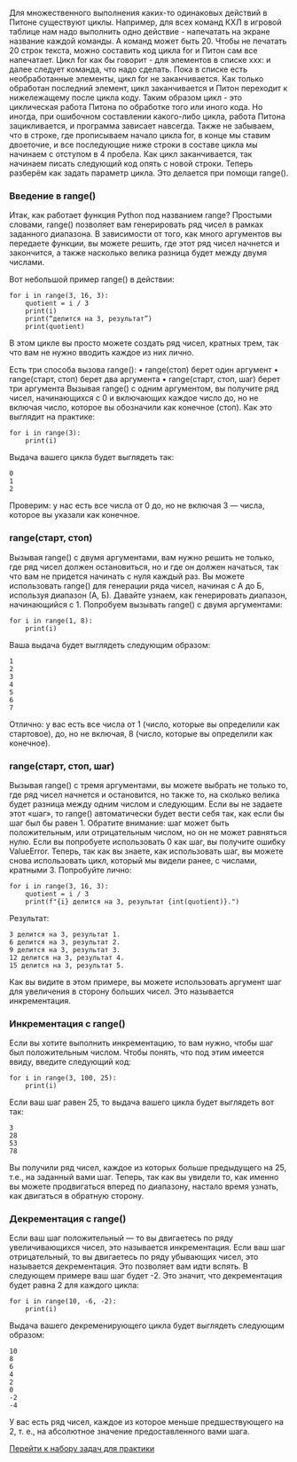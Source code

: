 Для множественного выполнения каких-то одинаковых действий в Питоне существуют циклы. 
Например, для всех команд КХЛ в игровой таблице нам надо выполнить одно действие - напечатать на экране название каждой команды. А команд может быть 20. Чтобы не печатать 20 строк текста, можно составить код цикла for и Питон сам все напечатает.
Цикл for как бы говорит - для элементов в списке xxx: и далее следует команда, что надо сделать. Пока в списке есть необработанные элементы, цикл for не заканчивается. Как только обработан последний элемент, цикл заканчивается и Питон переходит к нижележащему после цикла коду. Таким образом цикл - это циклическая работа Питона по обработке того или иного кода. Но иногда, при ошибочном составлении какого-либо цикла, работа Питона зацикливается, и программа зависает навсегда. 
Также не забываем, что в строке, где прописываем начало цикла for, в конце мы ставим двоеточие, и все последующие ниже строки в составе цикла мы начинаем с отступом в 4 пробела. Как цикл заканчивается, так начинаем писать следующий код опять с новой строки.
Теперь разберём как задать параметр цикла. Это делается при помощи range().

### Введение в range()
Итак, как работает функция Python под названием range? Простыми словами, range() позволяет вам генерировать ряд чисел в рамках заданного диапазона. В зависимости от того, как много аргументов вы передаете функции, вы можете решить, где этот ряд чисел начнется и закончится, а также насколько велика разница будет между двумя числами.

Вот небольшой пример range() в действии:
```
for i in range(3, 16, 3):
    quotient = i / 3
    print(i)
    print(“делится на 3, результат”)
    print(quotient)
```
В этом цикле вы просто можете создать ряд чисел, кратных трем, так что вам не нужно вводить каждое из них лично.

Есть три способа вызова range():
•		range(стоп) берет один аргумент
•		range(старт, стоп) берет два аргумента
•		range(старт, стоп, шаг) берет три аргумента
Вызывая range() с одним аргументом, вы получите ряд чисел, начинающихся с 0 и включающих каждое число до, но не включая число, которое вы обозначили как конечное (стоп).
Как это выглядит на практике:
```
for i in range(3):
    print(i)
```
Выдача вашего цикла будет выглядеть так:
```
0
1
2
```
Проверим: у нас есть все числа от 0 до, но не включая 3 — числа, которое вы указали как конечное.

### range(старт, стоп)
Вызывая range() с двумя аргументами, вам нужно решить не только, где ряд чисел должен остановиться, но и где он должен начаться, так что вам не придется начинать с нуля каждый раз. Вы можете использовать range() для генерации ряда чисел, начиная с А до Б, используя диапазон (А, Б). Давайте узнаем, как генерировать диапазон, начинающийся с 1.
Попробуем вызывать range() с двумя аргументами:
```
for i in range(1, 8):
    print(i)
```
Ваша выдача будет выглядеть следующим образом:
```
1
2
3
4
5
6
7
```
Отлично: у вас есть все числа от 1 (число, которые вы определили как стартовое), до, но не включая, 8 (число, которые вы определили как конечное).

### range(старт, стоп, шаг)
Вызывая range() с тремя аргументами, вы можете выбрать не только то, где ряд чисел начнется и остановится, но также то, на сколько велика будет разница между одним числом и следующим. Если вы не задаете этот «шаг», то range() автоматически будет вести себя так, как если бы шаг был бы равен 1.
Обратите внимание: шаг может быть положительным, или отрицательным числом, но он не может равняться нулю.
Если вы попробуете использовать 0 как шаг, вы получите ошибку ValueError.
Теперь, так как вы знаете, как использовать шаг, вы можете снова использовать цикл, который мы видели ранее, с числами, кратными 3.
Попробуйте лично:
```
for i in range(3, 16, 3):
    quotient = i / 3
    print(f"{i} делится на 3, результат {int(quotient)}.")
```
Результат:
```
3 делится на 3, результат 1.
6 делится на 3, результат 2.
9 делится на 3, результат 3.
12 делится на 3, результат 4.
15 делится на 3, результат 5.
```

Как вы видите в этом примере, вы можете использовать аргумент шаг для увеличения в сторону больших чисел. Это называется инкрементация.

### Инкрементация с range()
Если вы хотите выполнить инкрементацию, то вам нужно, чтобы шаг был положительным числом. Чтобы понять, что под этим имеется ввиду, введите следующий код:
```
for i in range(3, 100, 25):
    print(i)
```
Если ваш шаг равен 25, то выдача вашего цикла будет выглядеть вот так:
```
3
28
53
78
```

Вы получили ряд чисел, каждое из которых больше предыдущего на 25, т.е., на заданный вами шаг.
Теперь, так как вы увидели то, как именно вы можете продвигаться вперед по диапазону, настало время узнать, как двигаться в обратную сторону.

### Декрементация с range()
Если ваш шаг положительный — то вы двигаетесь по ряду увеличивающихся чисел, это называется инкрементация. Если ваш шаг отрицательный, то вы двигаетесь по ряду убывающих чисел, это называется декрементация. Это позволяет вам идти вспять.
В следующем примере ваш шаг будет -2. Это значит, что декрементация будет равна 2 для каждого цикла:

```
for i in range(10, -6, -2):
    print(i)
```

Выдача вашего декременирующего цикла будет выглядеть следующим образом:
```
10
8
6
4
2
0
-2
-4
```
У вас есть ряд чисел, каждое из которое меньше предшествующего на 2, т. е., на абсолютное значение предоставленного вами шага.

[Перейти к набору задач для практики](../../../tasks/p1/t10)